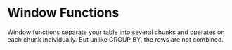 # Window Functions  
Window functions separate your table into several chunks and operates on each chunk individually. But unlike GROUP BY, the rows are not combined.
